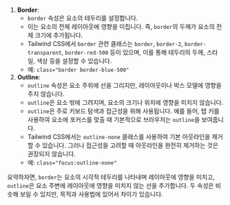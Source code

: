 1. **Border**:
    - `border` 속성은 요소의 테두리를 설정합니다.
    - 이는 요소의 전체 레이아웃에 영향을 미칩니다. 즉, `border`의 두께가 요소의 전체 크기에 추가됩니다.
    - Tailwind CSS에서 `border` 관련 클래스는 `border`, `border-2`, `border-transparent`, `border-red-500` 등이 있으며, 이를 통해 테두리의 두께, 스타일, 색상 등을 설정할 수 있습니다.
    - 예: `class="border border-blue-500"`
2. **Outline**:
    - `outline` 속성은 요소 주위에 선을 그리지만, 레이아웃이나 박스 모델에 영향을 주지 않습니다.
    - `outline`은 요소 밖에 그려지며, 요소의 크기나 위치에 영향을 미치지 않습니다.
    - `outline`은 주로 키보드 탐색과 접근성을 위해 사용됩니다. 예를 들어, 탭 키를 사용하여 요소에 포커스를 맞출 때 기본적으로 브라우저는 `outline`을 보여줍니다.
    - Tailwind CSS에서는 `outline-none` 클래스를 사용하여 기본 아웃라인을 제거할 수 있습니다. 그러나 접근성을 고려할 때 아웃라인을 완전히 제거하는 것은 권장되지 않습니다.
    - 예: `class="focus:outline-none"`

요약하자면, `border`는 요소의 시각적 테두리를 나타내며 레이아웃에 영향을 미치고, `outline`은 요소 주변에 레이아웃에 영향을 미치지 않는 선을 추가합니다. 두 속성은 비슷해 보일 수 있지만, 목적과 사용법에 있어서 차이가 있습니다.